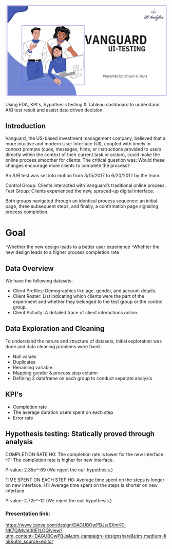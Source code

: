 ![alt text](slide1.jpg)

Using EDA, KPI's, hypothesis testing & Tableau dashboard to understand A/B test result and assist data driven decision.

## Introduction
 Vanguard, the US-based investment management company, believed that a more intuitive and modern User Interface (UI), coupled with timely in-context prompts (cues, messages, hints, or instructions provided to users directly within the context of their current task or action), could make the online process smoother for clients. The critical question was: Would these changes encourage more clients to complete the process?

An A/B test was set into motion from 3/15/2017 to 6/20/2017 by the team.

Control Group: Clients interacted with Vanguard’s traditional online process.
Test Group: Clients experienced the new, spruced-up digital interface.

Both groups navigated through an identical process sequence: an initial page, three subsequent steps, and finally, a confirmation page signaling process completion.

# Goal
-Whether the new design leads to a better user experience
-Whehter the new design leads to a higher process completion rate

## Data Overview
We have the following datasets:
- Client Profiles: Demographics like age, gender, and account details.
- Client Roster: List indicating which clients were the part of the experiment and whether they belonged to the test group or the control group.
- Client Activity: A detailed trace of client interactions online.


## Data Exploration and Cleaning 
To understand the nature and structure of datasets, initial exploration was done and data cleaning problems were fixed.

- Null values
- Duplicates
- Renaming variable
- Mapping gender & process step column
- Defining 2 dataframe on each group to conduct separate analysis


## KPI's
- Completion rate
- The average duration users spent on each step
- Error rate



## Hypothesis testing: Statically proved through analysis

COMPLETION RATE
H0: The completion rate is lower for the new interface. 
H1: The completion rate is higher for new interface.

P-value:  2.35e^-69 (We reject the null hypothesis.)

TIME SPENT ON EACH STEP
H0: Average time spent on the steps is longer on new interface.
H1: Average time spent on the steps is shorter on new interface.  

P-value: 2.72e^-12 (We reject the null hypothesis.)

### Presentation link: 
https://www.canva.com/design/DAGUBOwPBJs/SXmKE-NK7QlMyhI00E1LOQ/view?utm_content=DAGUBOwPBJs&utm_campaign=designshare&utm_medium=link&utm_source=editor
